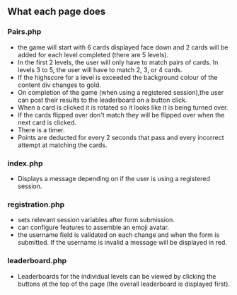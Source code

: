 ## What each page does

### Pairs.php
* the game will start with 6 cards displayed face down and 2 cards will be added for each level completed (there are 5 levels).
* In the first 2 levels, the user will only have to match pairs of cards. In levels 3 to 5, the user will have to match 2, 3, or 4 cards.
* If the highscore for a level is exceeded the background colour of the content div changes to gold.
* On completion of the game (when using a registered session),the user can post their results to the leaderboard on a button click.
* When a card is clicked it is rotated so it looks like it is being turned over.
* If the cards flipped over don't match they will be flipped over when the next card is clicked.
* There is a timer.
* Points are deducted for every 2 seconds that pass and every incorrect attempt at matching the cards.
### index.php
* Displays a message depending on if the user is using a registered session.
### registration.php
* sets relevant session variables after form submission.
* can configure features to assemble an emoji avatar.
* the username field is validated on each change and when the form is submitted. If the username is invalid a message will be displayed in red.
### leaderboard.php
* Leaderboards for the individual levels can be viewed by clicking the buttons at the top of the page (the overall leaderboard is displayed first).
